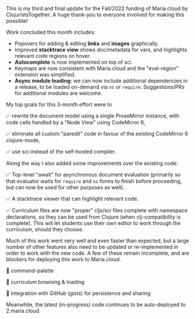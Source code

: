 This is my third and final update for the Fall/2022 funding of Maria.cloud by ClojuristsTogether. A huge thank-you to everyone involved for making this possible!

Work concluded this month includes:

- Popovers for adding & editing **links** and **images** graphically.
- Improved **stacktrace view** shows doc/metadata for vars, and highlights relevant code regions on hover.
- **Autocomplete** is now implemented on top of sci.
- Keymaps are now consistent with Maria.cloud and the "eval-region" extension was simplified.
- **Async module loading:** we can now include additional dependencies in a release, to be loaded on-demand via `ns` or `require`. Suggestions/PRs for additional modules are welcome.

My top goals for this 3-month effort were to 

✅ rewrite the document model using a single ProseMirror instance, with code cells handled by a "Node View" using CodeMirror 6,

✅ eliminate all custom "paredit" code in favour of the existing CodeMirror 6 clojure-mode,

✅ use sci instead of the self-hosted compiler.

Along the way I also added some improvements over the existing code:

✅ Top-level "await" for asynchronous document evaluation (primarily so that evaluator waits for `require` and `ns` forms to finish before proceeding, but can now be used for other purposes as well).

✅ A stacktrace viewer that can highlight relevant code.

✅ Curriculum files are now "proper" cljs/sci files complete with namespace declarations, so they can be used from Clojure (when clj-compatibility is complete). This will let students use their own editor to work through the curriculum, should they choose.

Much of this work went very well and even faster than expected, but a large number of other features also need to be updated or re-implemented in order to work with the new code. A few of these remain incomplete, and are blockers for deploying this work to Maria.cloud.

🔲 command-palette

🔲 curriculum browsing & loading

🔲 integration with GitHub (gists) for persistence and sharing

Meanwhile, the latest (in-progress) code continues to be auto-deployed to 2.maria.cloud.
